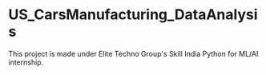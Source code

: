 # US_CarsManufacturing_DataAnalysis
This project is made under Elite Techno Group's Skill India Python for ML/AI internship.
